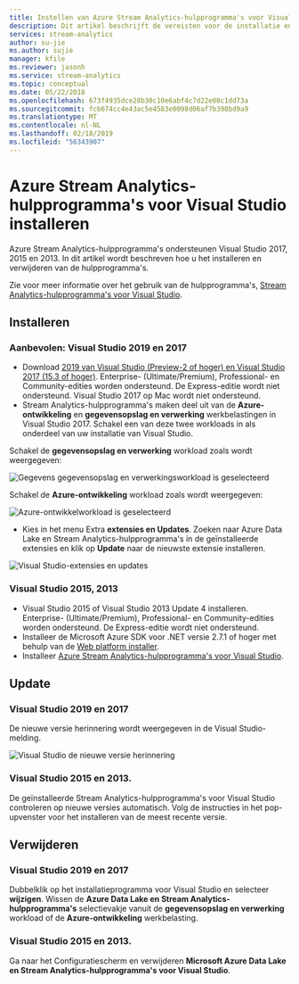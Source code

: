 ```yaml
---
title: Instellen van Azure Stream Analytics-hulpprogramma's voor Visual Studio
description: Dit artikel beschrijft de vereisten voor de installatie en het instellen van de Azure Stream Analytics-hulpprogramma's voor Visual Studio.
services: stream-analytics
author: su-jie
ms.author: sujie
manager: kfile
ms.reviewer: jasonh
ms.service: stream-analytics
ms.topic: conceptual
ms.date: 05/22/2018
ms.openlocfilehash: 673f4935dce28b30c10e6abf4c7d22e00c1dd73a
ms.sourcegitcommit: fcb674cc4e43ac5e4583e0098d06af7b398bd9a9
ms.translationtype: MT
ms.contentlocale: nl-NL
ms.lasthandoff: 02/18/2019
ms.locfileid: "56343907"
---
```

# <a name="install-azure-stream-analytics-tools-for-visual-studio"></a>Azure Stream Analytics-hulpprogramma's voor Visual Studio installeren
Azure Stream Analytics-hulpprogramma's ondersteunen Visual Studio 2017, 2015 en 2013. In dit artikel wordt beschreven hoe u het installeren en verwijderen van de hulpprogramma's.

Zie voor meer informatie over het gebruik van de hulpprogramma's, [Stream Analytics-hulpprogramma's voor Visual Studio](stream-analytics-quick-create-vs.md).

## <a name="install"></a>Installeren
### <a name="recommended-visual-studio-2019-and-2017"></a>Aanbevolen: Visual Studio 2019 en 2017
* Download [2019 van Visual Studio (Preview-2 of hoger) en Visual Studio 2017 (15.3 of hoger)](https://www.visualstudio.com/). Enterprise- (Ultimate/Premium), Professional- en Community-edities worden ondersteund. De Express-editie wordt niet ondersteund. Visual Studio 2017 op Mac wordt niet ondersteund. 
* Stream Analytics-hulpprogramma's maken deel uit van de **Azure-ontwikkeling** en **gegevensopslag en verwerking** werkbelastingen in Visual Studio 2017. Schakel een van deze twee workloads in als onderdeel van uw installatie van Visual Studio.

Schakel de **gegevensopslag en verwerking** workload zoals wordt weergegeven:

![Gegevens gegevensopslag en verwerkingsworkload is geselecteerd](./media/stream-analytics-tools-for-visual-studio-install/stream-analytics-tools-for-vs-2017-install-01.png)

Schakel de **Azure-ontwikkeling** workload zoals wordt weergegeven:

![Azure-ontwikkelworkload is geselecteerd](./media/stream-analytics-tools-for-visual-studio-install/stream-analytics-tools-for-vs-2017-install-02.png)

* Kies in het menu Extra **extensies en Updates**. Zoeken naar Azure Data Lake en Stream Analytics-hulpprogramma's in de geïnstalleerde extensies en klik op **Update** naar de nieuwste extensie installeren. 

![Visual Studio-extensies en updates](./media/stream-analytics-tools-for-visual-studio-install/stream-analytics-tools-for-vs-extensions-updates.png)

### <a name="visual-studio-2015-2013"></a>Visual Studio 2015, 2013
* Visual Studio 2015 of Visual Studio 2013 Update 4 installeren. Enterprise- (Ultimate/Premium), Professional- en Community-edities worden ondersteund. De Express-editie wordt niet ondersteund. 
* Installeer de Microsoft Azure SDK voor .NET versie 2.7.1 of hoger met behulp van de [Web platform installer](https://www.microsoft.com/web/downloads/platform.aspx).
* Installeer [Azure Stream Analytics-hulpprogramma's voor Visual Studio](https://www.microsoft.com/en-us/download/details.aspx?id=49504).

## <a name="update"></a>Update

### <a name="visual-studio-2019-and-2017"></a>Visual Studio 2019 en 2017
De nieuwe versie herinnering wordt weergegeven in de Visual Studio-melding.

![Visual Studio de nieuwe versie herinnering](./media/stream-analytics-tools-for-visual-studio-install/stream-analytics-new-version-reminder-vs-tools.png)

### <a name="visual-studio-2015-and-2013"></a>Visual Studio 2015 en 2013.
De geïnstalleerde Stream Analytics-hulpprogramma's voor Visual Studio controleren op nieuwe versies automatisch. Volg de instructies in het pop-upvenster voor het installeren van de meest recente versie. 


## <a name="uninstall"></a>Verwijderen

### <a name="visual-studio-2019-and-2017"></a>Visual Studio 2019 en 2017
Dubbelklik op het installatieprogramma voor Visual Studio en selecteer **wijzigen**. Wissen de **Azure Data Lake en Stream Analytics-hulpprogramma's** selectievakje vanuit de **gegevensopslag en verwerking** workload of de **Azure-ontwikkeling** werkbelasting.

### <a name="visual-studio-2015-and-2013"></a>Visual Studio 2015 en 2013.
Ga naar het Configuratiescherm en verwijderen **Microsoft Azure Data Lake en Stream Analytics-hulpprogramma's voor Visual Studio**.





